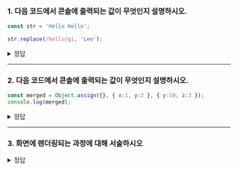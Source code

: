 ### 1. 다음 코드에서 콘솔에 출력되는 값이 무엇인지 설명하시오.
```javascript
const str = 'Hello Hello';

str.replace(/hello/gi, 'Lee');
```

<details>
  <summary>정답</summary>
  <div markdown="1">
    'Lee Lee'
  </div>
</details>

---
### 2. 다음 코드에서 콘솔에 출력되는 값이 무엇인지 설명하시오.
```javascript
const merged = Object.assign({}, { x:1, y:2 }, { y:10, z:3 });
console.log(merged);
```

<details>
  <summary>정답</summary>
  <div markdown="1">
    { x: 1, y: 10, z: 3 }
  </div>
</details>

---
### 3. 화면에 렌더링되는 과정에 대해 서술하시오

<details>
  <summary>정답</summary>
  <div markdown="1">
    - 브라우저 렌더링과정<br/>
1. HTML과 CSS를 파싱해 DOM과 CSSOM을 생성<br/>
2. 두 트리를 결합하여 렌더트리를 만듦<br/>
3. 렌더트리에서 각 노드의 위치와 크기를 계산하는 레이아웃 단계 거침<br/>
4. 계산이 완료되면 요소들을 실제 화면에 그리는 페인트단계<br/>

자바스크립트가 DOM, CSSOM을 변경하는 경우 리렌더링을 하게 된다.<br/>
  </div>
</details>
